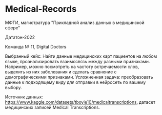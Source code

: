 # Medical-Records
МФТИ, магистратура "Прикладной анализ данных в медицинской сфере" 

Дататон-2022

Команда № 11, Digital Doctors

Выбранный кейс:
Найти данные медицинских карт пациентов на любом языке, проанализировать взаимосвязь между разными признаками. Например, можно посмотреть на частоту встречаемости слов, выделить из них заболевания и сделать сравнение с демографическими признаками.
Усложненная задача: преобразовать данные к подходящему виду для отправки в нейросеть по вашему выбору.

Источник данных: https://www.kaggle.com/datasets/tboyle10/medicaltranscriptions, датасет медицинских записей Medical Transcriptions.

